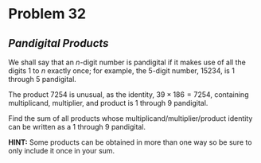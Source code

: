 # Problem 32
## _Pandigital Products_



We shall say that an $n$-digit number is pandigital if it makes use of all the digits $1$ to $n$ exactly once; for example, the $5$-digit number, $15234$, is $1$ through $5$ pandigital.

The product $7254$ is unusual, as the identity, $39 \times 186 = 7254$, containing multiplicand, multiplier, and product is $1$ through $9$ pandigital.

Find the sum of all products whose multiplicand/multiplier/product identity can be written as a $1$ through $9$ pandigital.

**HINT:** Some products can be obtained in more than one way so be sure to only include it once in your sum.
